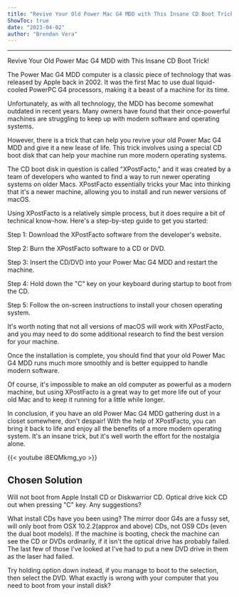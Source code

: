 ```yaml
---
title: "Revive Your Old Power Mac G4 MDD with This Insane CD Boot Trick!"
ShowToc: true 
date: "2023-04-02"
author: "Brendan Vera"
---
```

*****
Revive Your Old Power Mac G4 MDD with This Insane CD Boot Trick!

The Power Mac G4 MDD computer is a classic piece of technology that was released by Apple back in 2002. It was the first Mac to use dual liquid-cooled PowerPC G4 processors, making it a beast of a machine for its time.

Unfortunately, as with all technology, the MDD has become somewhat outdated in recent years. Many owners have found that their once-powerful machines are struggling to keep up with modern software and operating systems.

However, there is a trick that can help you revive your old Power Mac G4 MDD and give it a new lease of life. This trick involves using a special CD boot disk that can help your machine run more modern operating systems.

The CD boot disk in question is called "XPostFacto," and it was created by a team of developers who wanted to find a way to run newer operating systems on older Macs. XPostFacto essentially tricks your Mac into thinking that it's a newer machine, allowing you to install and run newer versions of macOS.

Using XPostFacto is a relatively simple process, but it does require a bit of technical know-how. Here's a step-by-step guide to get you started:

Step 1: Download the XPostFacto software from the developer's website.

Step 2: Burn the XPostFacto software to a CD or DVD.

Step 3: Insert the CD/DVD into your Power Mac G4 MDD and restart the machine.

Step 4: Hold down the "C" key on your keyboard during startup to boot from the CD.

Step 5: Follow the on-screen instructions to install your chosen operating system.

It's worth noting that not all versions of macOS will work with XPostFacto, and you may need to do some additional research to find the best version for your machine.

Once the installation is complete, you should find that your old Power Mac G4 MDD runs much more smoothly and is better equipped to handle modern software.

Of course, it's impossible to make an old computer as powerful as a modern machine, but using XPostFacto is a great way to get more life out of your old Mac and to keep it running for a little while longer.

In conclusion, if you have an old Power Mac G4 MDD gathering dust in a closet somewhere, don't despair! With the help of XPostFacto, you can bring it back to life and enjoy all the benefits of a more modern operating system. It's an insane trick, but it's well worth the effort for the nostalgia alone.

{{< youtube i8EQMkmg_yo >}} 



## Chosen Solution
 Will not boot from Apple Install CD or Diskwarrior CD.  Optical drive kick CD out when pressing "C" key.  Any suggestions?

 What install CDs have you been using? The mirror door G4s are a fussy set, will only boot from OSX 10.2.2(approx and above) CDs, not OS9 CDs (even the dual boot models).
If the machine is booting, check the machine can see the CD or DVDs ordinarily, if it isn't the optical drive has probably failed. The last few of those I've looked at I've had to put a new DVD drive in them as the laser had failed.

 Try holding option down instead, if you manage to boot to the selection, then select the DVD.
What exactly is wrong with your computer that you need to boot from your install disk?




